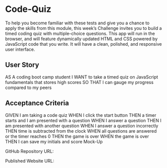 # Code-Quiz

To help you become familiar with these tests and give you a chance to apply the skills from this module, this week’s Challenge invites you to build a timed coding quiz with multiple-choice questions. 
This app will run in the browser, and will feature dynamically updated HTML and CSS powered by JavaScript code that you write. 
It will have a clean, polished, and responsive user interface.

## User Story
AS A coding boot camp student
I WANT to take a timed quiz on JavaScript fundamentals that stores high scores
SO THAT I can gauge my progress compared to my peers

## Acceptance Criteria
GIVEN I am taking a code quiz
WHEN I click the start button
THEN a timer starts and I am presented with a question
WHEN I answer a question
THEN I am presented with another question
WHEN I answer a question incorrectly
THEN time is subtracted from the clock
WHEN all questions are answered or the timer reaches 0
THEN the game is over
WHEN the game is over
THEN I can save my initials and score
Mock-Up

GitHub Repository URL:

Published Website URL: 
